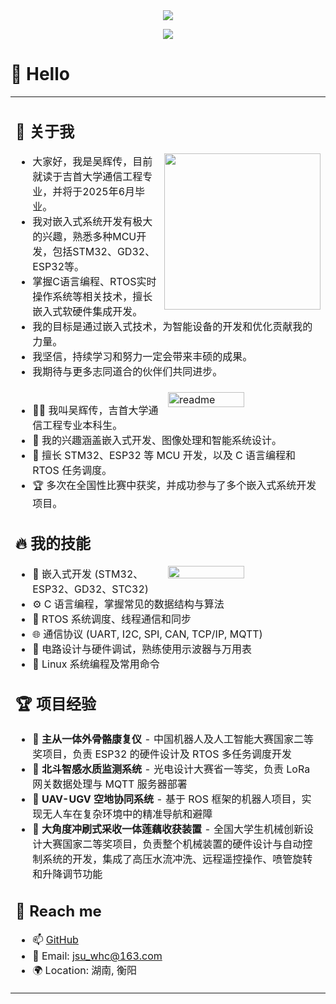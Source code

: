 <div align="center">
  
  <!-- dynamic typing effect 动态打字效果 -->
  <div align="center">
    <a href="https://blog.sunguoqi.com/">
      <img src="https://readme-typing-svg.herokuapp.com/?lines=Hello%2C%20World!;小小白同学祝您今天愉快!&center=true&size=27" />
    </a>
  </div>

  <!-- knock code pictures 敲代码的图片 -->
  <img src="https://cdn.jsdelivr.net/gh/sun0225SUN/sun0225SUN/assets/images/coding.gif" /><br>

</div>

# 🙋 Hello

<table> 
<tr>
<td>
  
## 🤺 关于我

<img align="right" width="250" src="https://cdn.jsdelivr.net/gh/sun0225SUN/sun0225SUN/assets/images/hi.gif" />

- 大家好，我是吴辉传，目前就读于吉首大学通信工程专业，并将于2025年6月毕业。  
- 我对嵌入式系统开发有极大的兴趣，熟悉多种MCU开发，包括STM32、GD32、ESP32等。  
- 掌握C语言编程、RTOS实时操作系统等相关技术，擅长嵌入式软硬件集成开发。  
- 我的目标是通过嵌入式技术，为智能设备的开发和优化贡献我的力量。  
- 我坚信，持续学习和努力一定会带来丰硕的成果。  
- 我期待与更多志同道合的伙伴们共同进步。

</td>
</tr> 
<tr>
<td>

<img align='right' width='50%' alt='readme' src="https://github-readme-stats-git-masterrstaa-rickstaa.vercel.app/api?username=yesmore&show_icons=true&theme=react" />

- 👨‍💻 我叫吴辉传，吉首大学通信工程专业本科生。  
- 🎯 我的兴趣涵盖嵌入式开发、图像处理和智能系统设计。  
- 🚀 擅长 STM32、ESP32 等 MCU 开发，以及 C 语言编程和 RTOS 任务调度。  
- 🏆 多次在全国性比赛中获奖，并成功参与了多个嵌入式系统开发项目。  

## 🔥 我的技能

<img align='right' width='50%' src='https://github-readme-stats-git-masterrstaa-rickstaa.vercel.app/api/top-langs/?username=yesmore&layout=compact&hide=HTML&theme=react'/>

<ul> 
  <li>🦾 嵌入式开发 (STM32、ESP32、GD32、STC32)</li> 
  <li>⚙️ C 语言编程，掌握常见的数据结构与算法</li> 
  <li>🧩 RTOS 系统调度、线程通信和同步</li> 
  <li>🌐 通信协议 (UART, I2C, SPI, CAN, TCP/IP, MQTT)</li> 
  <li>🔋 电路设计与硬件调试，熟练使用示波器与万用表</li> 
  <li>🚀 Linux 系统编程及常用命令</li> 
</ul>

## 🏆 项目经验

<ul> 
  <li>🤖 <strong>主从一体外骨骼康复仪</strong> - 中国机器人及人工智能大赛国家二等奖项目，负责 ESP32 的硬件设计及 RTOS 多任务调度开发</li> 
  <li>🌊 <strong>北斗智感水质监测系统</strong> - 光电设计大赛省一等奖，负责 LoRa 网关数据处理与 MQTT 服务器部署</li> 
  <li>🚁 <strong>UAV-UGV 空地协同系统</strong> - 基于 ROS 框架的机器人项目，实现无人车在复杂环境中的精准导航和避障</li> 
  <li>🚜 <strong>大角度冲刷式采收一体莲藕收获装置</strong> - 全国大学生机械创新设计大赛国家二等奖项目，负责整个机械装置的硬件设计与自动控制系统的开发，集成了高压水流冲洗、远程遥控操作、喷管旋转和升降调节功能</li> 
</ul>

## 🤖 Reach me

- 📫 [GitHub](https://github.com/whc-coder)  
- 📧 Email: jsu_whc@163.com  
- 🌍 Location: 湖南, 衡阳  
</td>
</tr>
</table>
